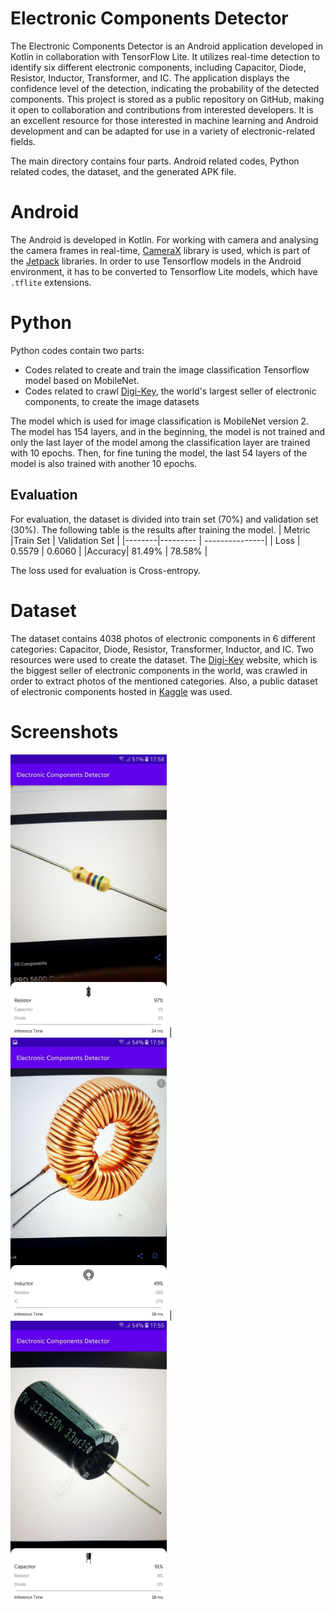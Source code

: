 # Electronic Components Detector

The Electronic Components Detector is an Android application developed in Kotlin in collaboration with TensorFlow Lite. It utilizes real-time detection to identify six different electronic components, including Capacitor, Diode, Resistor, Inductor, Transformer, and IC. The application displays the confidence level of the detection, indicating the probability of the detected components. This project is stored as a public repository on GitHub, making it open to collaboration and contributions from interested developers. It is an excellent resource for those interested in machine learning and Android development and can be adapted for use in a variety of electronic-related fields.

The main directory contains four parts. Android related codes, Python related codes, the dataset, and the generated APK file.

# Android
The Android is developed in Kotlin. For working with camera and analysing the camera frames in real-time, [CameraX] library is used, which is part of the [Jetpack] libraries. In order to use Tensorflow models in the Android environment, it has to be converted to Tensorflow Lite models, which have `.tflite` extensions.

# Python
Python codes contain two parts:
- Codes related to create and train the image classification Tensorflow model based on MobileNet.
- Codes related to crawl [Digi-Key], the world's largest seller of electronic components, to create the image datasets

The model which is used for image classification is MobileNet version 2. The model has 154 layers, and in the beginning, the model is not trained and only the last layer of the model among the classification layer are trained with 10 epochs. Then, for fine tuning the model, the last 54 layers of the model is also trained with another 10 epochs.
## Evaluation
For evaluation, the dataset is divided into train set (70%) and validation set (30%). The following table is the results after training the model.
| Metric |Train Set | Validation Set |
|--------|--------- | ---------------|
|  Loss  | 0.5579   |  0.6060        |
|Accuracy| 81.49%   |  78.58%        |

The loss used for evaluation is Cross-entropy. 

# Dataset
The dataset contains 4038 photos of electronic components in 6 different categories: Capacitor, Diode, Resistor, Transformer, Inductor, and IC.
Two resources were used to create the dataset. The [Digi-Key] website, which is the biggest seller of electronic components in the world, was crawled in order to extract photos of the mentioned categories. Also, a public dataset of electronic components hosted in [Kaggle] was used.

# Screenshots
<img src="./screenshot1.jpg" alt="alt text" width="250" height="450"> | <img src="./screenshot2.jpg" alt="alt text" width="250" height="450"> | <img src="./screenshot3.jpg" alt="alt text" width="250" height="450">

[CameraX]: <https://developer.android.com/training/camerax>
[Jetpack]: <https://developer.android.com/jetpack>
[Kaggle]: <https://www.kaggle.com/aryaminus/electronic-components>
[Digi-Key]: <https://www.digikey.com/>
